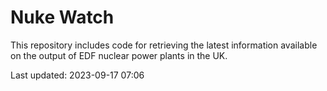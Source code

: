 # Nuke Watch

This repository includes code for retrieving the latest information available on the output of EDF nuclear power plants in the UK.

Last updated: 2023-09-17 07:06
